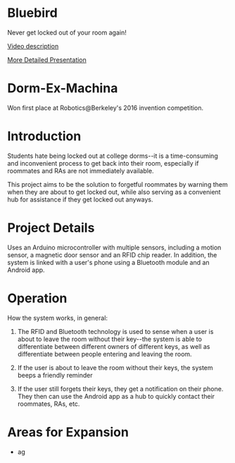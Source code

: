 # Bluebird
Never get locked out of your room again!

[Video description](https://www.youtube.com/watch?v=f8zElbmsQEc)

[More Detailed Presentation](https://docs.google.com/presentation/d/158bJbD4Enr45wMe4BHj2ROosKp-FlLWMp7Sc7yBgapw/edit?usp=sharing)

# Dorm-Ex-Machina
Won first place at Robotics@Berkeley's 2016 invention competition.

# Introduction
Students hate being locked out at college dorms--it is a time-consuming and inconvenient process to get back into their room, especially if roommates and RAs are not immediately available.

This project aims to be the solution to forgetful roommates by warning them when they are about to get locked out, while also serving as a convenient hub for assistance if they get locked out anyways.

# Project Details
Uses an Arduino microcontroller with multiple sensors, including a motion sensor, a magnetic door sensor and an RFID chip reader. In addition, the system is linked with a user's phone using a Bluetooth module and an Android app. 

# Operation
How the system works, in general:

1. The RFID and Bluetooth technology is used to sense when a user is about to leave the room without their key--the system is able to differentiate between different owners of different keys, as well as differentiate between people entering and leaving the room. 

2. If the user is about to leave the room without their keys, the system beeps a friendly reminder

3. If the user still forgets their keys, they get a notification on their phone. They then can use the Android app as a hub to quickly contact their roommates, RAs, etc. 

# Areas for Expansion
- ag

